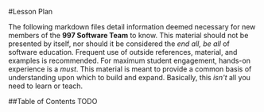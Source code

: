 #Lesson Plan

The following markdown files detail information deemed necessary for new members of the **997 Software Team** to know.
This material should not be presented by itself, nor should it be considered the *end all, be all* of software education.
Frequent use of outside references, material, and examples is recommended.
For maximum student engagement, hands-on experience is a *must*.
This material is meant to provide a common basis of understanding upon which to build and expand.
Basically, this *isn't* all you need to learn or teach.

##Table of Contents
TODO
